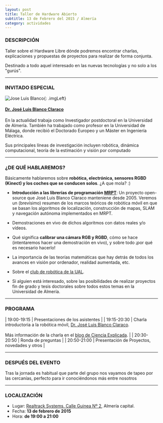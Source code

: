```yaml
---
layout: post
title: Taller de Hardware Abierto
subtitle: 13 de Febrero del 2015 / Almería
category: actividades
---
```


### DESCRIPCIÓN

Taller sobre el Hardware Libre dónde podremos encontrar charlas, explicaciones
y propuestas de proyectos para realizar de forma conjunta.

Destinado a todo aquel interesado en las nuevas tecnologías y no solo a los
"gurús".

---

### INVITADO ESPECIAL

![Jose Luis Blanco][1]{: .imgLeft}

#### [Dr. José Luis Blanco Claraco][2]


En la actualidad trabaja como Investigador postdoctoral en la Universidad de
Almería. También ha trabajado como profesor en la Universidad de Málaga, donde
recibió el Doctorado Europeo y un Máster en Ingeniería Eléctrica.

Sus principales líneas de investigación incluyen robótica, dinámica
computacional, teoría de la estimación y visión por computado

---

### ¿DE QUÉ HABLAREMOS?

Básicamente hablaremos sobre **robótica, electrónica, sensores RGBD (Kinect) y
los coches que se conducen solos**. ¿A que mola? :)

* **Introducción a las librerías de programación [MRPT][3]**: Un proyecto open-source que
José Luis Blanco Claraco manteniene desde 2005. Veremos un (brevísimo) resumen
de los marcos teóricos de robótica móvil en que se basan los algoritmos de
localización, construcción de mapas, SLAM y navegación autónoma implementados
en MRPT.

* Demostraciones en vivo de dichos algoritmos con datos reales y/o vídeos.

* Qué significa **calibrar una cámara RGB y RGBD**, cómo se hace (intentaremos
hacer una demostración en vivo), y sobre todo ¡por qué es necesario hacerlo!

* La importancia de las teorías matemáticas que hay detrás de todos los avances
en visión por ordenador, realidad aumentada, etc.

* Sobre el [club de robótica de la UAL][4].

* Si alguien está interesado, sobre las posibilidades de realizar proyectos fin
de grado y tesis doctorales sobre todos estos temas en la Universidad de
Almería.

---

### PROGRAMA

| 19:00-19:15   | Presentaciones de los asistentes  |
| 19:15-20:30   | Charla introductoria a la robótica móvil, [Dr. José Luis Blanco Claraco][2]. <br><br>  Más información de la charla en el [blog de Ciencia Explicada][5]. |
| 20:30-20:50 	| Ronda de preguntas |
| 20:50-21:00 	| Presentación de Proyectos, novedades y otros |

---

### DESPUÉS DEL EVENTO

Tras la jornada es habitual que parte del grupo nos vayamos de tapeo por las cercanías, perfecto para ir conociéndonos más entre nosotros

---

### LOCALIZACIÓN

* Lugar: [Realtrack Systems, Calle Guinea Nº 2][6], Almería capital.
* Fecha: **13 de febrero de 2015**
* Hora: **de 19:00 a 21:00**

[1]: http://www.ual.es/~jlblanco/imgs/jlblanco.jpg
[2]: http://www.ual.es/~jlblanco
[3]: http://www.mrpt.org
[4]: http://arm.ual.es/clubrobotica/
[5]: http://www.ciencia-explicada.com/2015/01/charla-introductoria-a-la-robotica-movil-en-hacklab-almeria-13-de-febrero-2015.html
[6]: http://bit.ly/RealTrackSystems
